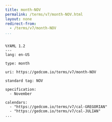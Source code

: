 ```yaml
---
title: month-NOV
permalink: /terms/v7/month-NOV.html
layout: none
redirect-from:
  - /terms/v7/month-NOV
...
```


```

%YAML 1.2
---
lang: en-US

type: month

uri: https://gedcom.io/terms/v7/month-NOV

standard tag: NOV

specification:
  - November

calendars:
  - "https://gedcom.io/terms/v7/cal-GREGORIAN"
  - "https://gedcom.io/terms/v7/cal-JULIAN"
...

```
